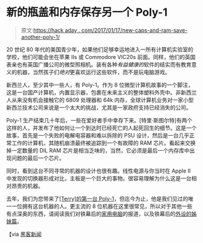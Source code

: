 # 新的瓶盖和内存保存另一个 Poly-1

> 原文:[https://hack aday . com/2017/01/17/new-caps-and-ram-save-another-poly-1/](https://hackaday.com/2017/01/17/new-caps-and-ram-save-another-poly-1/)

20 世纪 80 年代的美国青少年，如果他们足够幸运地进入一所有计算机实验室的学校，他们可能会坐在苹果 IIs 或 Commodore VIC20s 前面。同样，他们的英国表亲也有英国广播公司的微型照相机。装有各种*有益健康的*软件的结实而有教育意义的机器，当然孩子们*绝对*更喜欢运行这些软件，而不是玩电脑游戏。

新西兰人，至少其中一些人，有 Poly-1。作为 8 位微型计算机故事的一个脚注，这是一台国产计算机，内置显示器，包裹在未来主义的整体塑料外壳中。非新西兰人从来没有机会接触它的 6809 处理器和 64k 内存，全球计算机业务对一家小型新西兰技术公司来说是一个太大的挑战，尤其是一家政府支持已经消失的公司。

Poly-1 生产结束几十年后，一些在爱好者手中幸存下来。[特里·斯图尔特]有两个这样的人，并发布了他如何让一个到达时已经死亡的人起死回生的细节。这是一个故事，首先是一个失败的电解电容器和难以拆除的 PSU 设计，然后是一台几乎正常工作的计算机，其随机崩溃最终被追踪到一个有故障的 RAM 芯片。看起来交换掉一定数量的 DIL RAM 芯片是相当乏味的，当然，它必须是最后一个内存库中出现问题的最后一个芯片。

同时，看到这台不同寻常的机器的设计也很有趣。线性电源与你当时在 Apple II 中发现的切换器形成对比，主板是一个巨大的事物。很容易理解为什么这是一台相对昂贵的机器。

去年，我们为您带来了[[Terry]的第一台 Poly-1](http://hackaday.com/2016/10/11/the-resurrecting-the-retro-futuristic-poly-1/)，但迄今为止，他是我们见过的唯一一位拥有这台机器的人。更主流的 8 位机器在这里很常见，所以对于其他一些有点深奥的东西，请阅读我们对铁幕后的[家用电脑](http://hackaday.com/2014/12/15/home-computers-behind-the-iron-curtain/)的报道，以及铁幕后的[外设的姊妹篇](http://hackaday.com/2015/04/13/peripherals-behind-the-iron-curtain/)。

【via [黑客新闻](https://news.ycombinator.com/item?id=13361488)